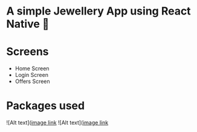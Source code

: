 # A simple Jewellery App using React Native  💍

# Screens  
  - Home Screen
  - Login Screen
  - Offers Screen
# Packages used   
![Alt text]([image link](https://user-images.githubusercontent.com/25181517/202896760-337261ed-ee92-4979-84c4-d4b829c7355d.png) ![Alt text]([image link](https://user-images.githubusercontent.com/25181517/202896760-337261ed-ee92-4979-84c4-d4b829c7355d.png) 
